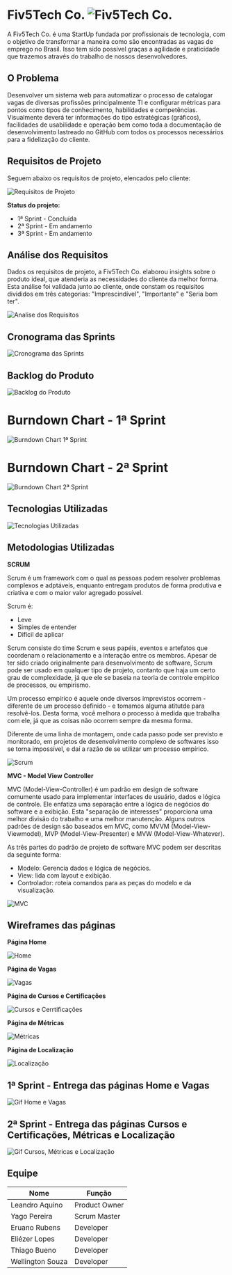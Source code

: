 # **Fiv5Tech Co.** ![Fiv5Tech Co.](./readme/logo-fivetech-azul-pequeno.png "Fiv5Tech Co.")

A Fiv5Tech Co. é uma StartUp fundada por profissionais de tecnologia, com o objetivo de transformar a maneira como são encontradas as vagas de emprego no Brasil. Isso tem sido possível graças a agilidade e praticidade que trazemos através do trabalho de nossos desenvolvedores.


## **O Problema**

Desenvolver um sistema web para automatizar o processo de catalogar vagas de diversas profissões principalmente TI e configurar métricas para pontos como tipos de conhecimento, habilidades e competências. Visualmente deverá ter informações do tipo estratégicas (gráficos), facilidades de usabilidade e operação bem como toda a documentação de desenvolvimento lastreado no GitHub com todos os processos necessários para a fidelização do cliente.

## **Requisitos de Projeto**

Seguem abaixo os requisitos de projeto, elencados pelo cliente:

![Requisitos de Projeto](./readme/requisitos-de-projeto.png "Requisitos de Projeto")

**Status do projeto:**
- 1ª Sprint - Concluída 
- 2ª Sprint - Em andamento
- 3ª Sprint - Em andamento

## **Análise dos Requisitos**

Dados os requisitos de projeto, a Fiv5Tech Co. elaborou insights sobre o produto ideal, que atenderia as necessidades do cliente da melhor forma. Esta análise foi validada junto ao cliente, onde constam os requisitos divididos em três categorias: "Imprescindível", "Importante" e "Seria bom ter".

![Analise dos Requisitos](./readme/analise-dos-requisitos.png "Analise dos Requisitos")

## **Cronograma das Sprints**

![Cronograma das Sprints](./readme/cronograma-das-sprints.png "Cronograma das Sprints")

## **Backlog do Produto**

![Backlog do Produto](./readme/backlog-do-produto.png "Backlog do Produto")


# **Burndown Chart - 1ª Sprint**

![Burndown Chart 1ª Sprint](./readme/burndown-chart-1sprint.png "Burndown Chart 1ª Sprint")

# **Burndown Chart - 2ª Sprint**

![Burndown Chart 2ª Sprint](./readme/burndown-chart-2sprint.png "Burndown Chart 2ª Sprint")

## **Tecnologias Utilizadas**

![Tecnologias Utilizadas](./readme/tecnologias-utilizadas.png "Tecnologias Utilizadas")

## **Metodologias Utilizadas**

**SCRUM**

Scrum é um framework com o qual as pessoas podem resolver problemas complexos e adptáveis, enquanto entregam produtos de forma produtiva e criativa e com o maior valor agregado possível.

Scrum é:

* Leve
* Simples de entender
* Difícil de aplicar

Scrum consiste do time Scrum e seus papéis, eventos e artefatos que coordenam o relacionamento e a interação entre os membros. Apesar de ter sido criado originalmente para desenvolvimento de software, Scrum pode ser usado em qualquer tipo de projeto, contanto que haja um certo grau de complexidade, já que ele se baseia na teoria de controle empírico de processos, ou empirismo.

Um processo empírico é aquele onde diversos imprevistos ocorrem - diferente de um processo definido - e tomamos alguma atitutde para resolvê-los. Desta forma, você melhora o processo à medida que trabalha com ele, já que as coisas não ocorrem sempre da mesma forma. 

Diferente de uma linha de montagem, onde cada passo pode ser previsto e monitorado, em projetos de desenvolvimento complexo de softwares isso se torna impossível, e daí a razão de se utilizar um processo empírico.

![Scrum](./readme/scrum.png "Scrum")

**MVC - Model View Controller**

MVC (Model-View-Controller) é um padrão em design de software comumente usado para implementar interfaces de usuário, dados e lógica de controle. Ele enfatiza uma separação entre a lógica de negócios do software e a exibição. Esta "separação de interesses" proporciona uma melhor divisão do trabalho e uma melhor manutenção. Alguns outros padrões de design são baseados em MVC, como MVVM (Model-View-Viewmodel), MVP (Model-View-Presenter) e MVW (Model-View-Whatever).

As três partes do padrão de projeto de software MVC podem ser descritas da seguinte forma:

* Modelo: Gerencia dados e lógica de negócios.
* View: lida com layout e exibição.
* Controlador: roteia comandos para as peças do modelo e da visualização.

![MVC](./readme/mvc.png "MVC")

## **Wireframes das páginas**

**Página Home**

![Home](./readme/wf-home.png "Home")

**Página de Vagas**

![Vagas](./readme/wf-vagas.png "Vagas")

**Página de Cursos e Certificações**

![Cursos e Cerrtificações](./readme/wf-cursos.png "Cursos e Cerrtificações")

**Página de Métricas**

![Métricas](./readme/wf-metricas.png "Métricas")

**Página de Localização**

![Localização](./readme/wf-localizacao.png "Localização")

## **1ª Sprint - Entrega das páginas Home e Vagas**

![Gif Home e Vagas](./readme/gif-home-vagas.gif "Gif Home e Vagas")

## **2ª Sprint - Entrega das páginas Cursos e Certificações, Métricas e Localização**

![Gif Cursos, Métricas e Localização](./readme/gif-cursos-metricas-localização.gif "Gif Cursos, Métricas e Localização")

## **Equipe**

| Nome | Função |
   |---|---|
| Leandro Aquino | Product Owner |
| Yago Pereira | Scrum Master|
| Eruano Rubens | Developer | 
| Eliézer Lopes | Developer |
| Thiago Bueno | Developer | 
| Wellington Souza | Developer |